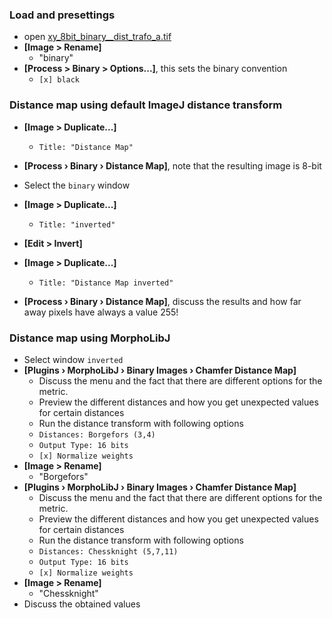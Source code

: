 ### Load and presettings
* open [xy_8bit_binary__dist_trafo_a.tif](https://github.com/NEUBIAS/training-resources/raw/master/image_data/xy_8bit_labels__dist_trafo_a/xy_8bit_binary__dist_trafo_a.tif)
* **[Image > Rename]** 
    * "binary"    
*  **[Process > Binary > Options...]**, this sets the binary convention
    * `[x] black`

### Distance map using default ImageJ distance transform
* **[Image > Duplicate...]**
  * `Title: "Distance Map"`
* **[Process › Binary › Distance Map]**, note that the resulting image is 8-bit

* Select the `binary` window
* **[Image > Duplicate...]**
  * `Title: "inverted"`
* **[Edit > Invert]**
* **[Image > Duplicate...]**
  * `Title: "Distance Map inverted"`
* **[Process › Binary › Distance Map]**, discuss the results and how far away pixels have always a value 255!

### Distance map using MorphoLibJ
* Select window `inverted`
* **[Plugins › MorphoLibJ › Binary Images › Chamfer Distance Map]**
  * Discuss the menu and the fact that there are different options for the metric. 
  * Preview the different distances and how you get unexpected values for certain distances
  * Run the distance transform with following options
  * `Distances: Borgefors (3,4)`
  * `Output Type: 16 bits`
  * `[x] Normalize weights`
* **[Image > Rename]** 
    * "Borgefors" 
* **[Plugins › MorphoLibJ › Binary Images › Chamfer Distance Map]**
  * Discuss the menu and the fact that there are different options for the metric. 
  * Preview the different distances and how you get unexpected values for certain distances
  * Run the distance transform with following options
  * `Distances: Chessknight (5,7,11)`
  * `Output Type: 16 bits`
  * `[x] Normalize weights`
* **[Image > Rename]** 
    * "Chessknight"  
* Discuss the obtained values